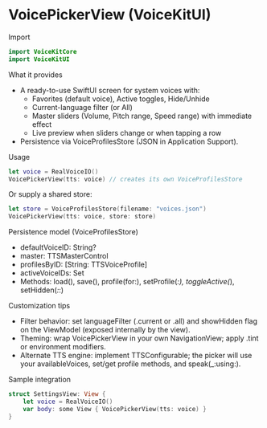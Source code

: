 # VoicePickerView (VoiceKitUI)

Import
```swift
import VoiceKitCore
import VoiceKitUI
```

What it provides
- A ready-to-use SwiftUI screen for system voices with:
  - Favorites (default voice), Active toggles, Hide/Unhide
  - Current-language filter (or All)
  - Master sliders (Volume, Pitch range, Speed range) with immediate effect
  - Live preview when sliders change or when tapping a row
- Persistence via VoiceProfilesStore (JSON in Application Support).

Usage
```swift
let voice = RealVoiceIO()
VoicePickerView(tts: voice) // creates its own VoiceProfilesStore
```
Or supply a shared store:
```swift
let store = VoiceProfilesStore(filename: "voices.json")
VoicePickerView(tts: voice, store: store)
```

Persistence model (VoiceProfilesStore)
- defaultVoiceID: String?
- master: TTSMasterControl
- profilesByID: [String: TTSVoiceProfile]
- activeVoiceIDs: Set<String>
- Methods: load(), save(), profile(for:), setProfile(_:), toggleActive(_), setHidden(_:_:)

Customization tips
- Filter behavior: set languageFilter (.current or .all) and showHidden flag on the ViewModel (exposed internally by the view).
- Theming: wrap VoicePickerView in your own NavigationView; apply .tint or environment modifiers.
- Alternate TTS engine: implement TTSConfigurable; the picker will use your availableVoices, set/get profile methods, and speak(_:using:).

Sample integration
```swift
struct SettingsView: View {
    let voice = RealVoiceIO()
    var body: some View { VoicePickerView(tts: voice) }
}
```

